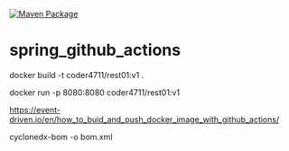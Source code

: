 [![Maven Package](https://github.com/Coder4711/spring_github_actions/actions/workflows/maven-publish.yml/badge.svg)](https://github.com/Coder4711/spring_github_actions/actions/workflows/maven-publish.yml)

# spring_github_actions


docker build -t coder4711/rest01:v1 .

docker run -p 8080:8080 coder4711/rest01:v1



https://event-driven.io/en/how_to_buid_and_push_docker_image_with_github_actions/




cyclonedx-bom -o bom.xml